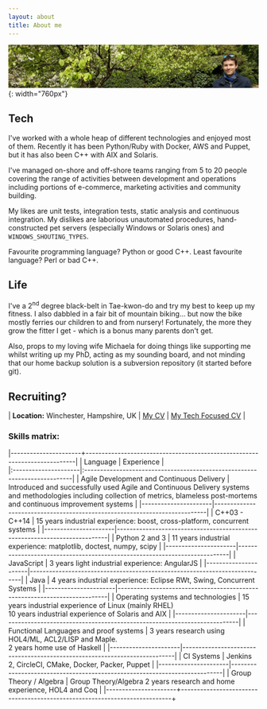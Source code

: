 ```yaml
---
layout: about
title: About me
---
```


![About](/assets/about.png){: width="760px"}

## Tech

I've worked with a whole heap of different technologies and enjoyed most of them. Recently it has been Python/Ruby with Docker, AWS and Puppet, but it has also been C++ with AIX and Solaris.

I've managed on-shore and off-shore teams ranging from 5 to 20 people covering the range of activities between development and operations including portions of e-commerce, marketing activities and community building.

My likes are unit tests, integration tests, static analysis and continuous integration.
My dislikes are laborious unautomated procedures, hand-constructed pet servers (especially Windows or Solaris ones) and `WINDOWS_SHOUTING_TYPES`.

Favourite programming language? Python or good C++. Least favourite language? Perl or bad C++.

## Life

I've a 2<sup>nd</sup> degree black-belt in Tae-kwon-do and try my best to keep up my fitness. I also dabbled in a fair bit of mountain biking... but now the bike mostly ferries our children to and from nursery! Fortunately, the more they grow the fitter I get - which is a bonus many parents don't get.

Also, props to my loving wife Michaela for doing things like supporting me whilst writing up my PhD, acting as my sounding board, and not minding that our home backup solution is a subversion repository (it started before git).

## Recruiting?

| **Location:** Winchester, Hampshire, UK | [My CV](/assets/cv.pdf) | [My Tech Focused CV](/assets/cv_tech.pdf) |

### Skills matrix:

|----------------------+---------------------------------------------------------------------------|
| Language             | Experience                                                                |  
|:---------------------|:--------------------------------------------------------------------------|
| Agile Development and Continuous Delivery | Introduced and successfully used Agile and Continuous Delivery systems and methodologies including collection of metrics, blameless post-mortems and continuous improvement systems |
|----------------------|---------------------------------------------------------------------------|
| C++03 - C++14        | 15 years industrial experience: boost, cross-platform, concurrent systems |
|----------------------|---------------------------------------------------------------------------|
| Python 2 and 3       | 11 years industrial experience: matplotlib, doctest, numpy, scipy         |
|----------------------|---------------------------------------------------------------------------|
| JavaScript           | 3 years light industrial experience: AngularJS                            |
|----------------------|---------------------------------------------------------------------------|
| Java                 | 4 years industrial experience: Eclipse RWt, Swing, Concurrent Systems     |
|----------------------|---------------------------------------------------------------------------|
| Operating systems and technologies     | 15 years industrial experience of Linux (mainly RHEL) <br/> 10 years industrial experience of Solaris and AIX |
|----------------------|---------------------------------------------------------------------------|
| Functional Languages and proof systems | 3 years research using HOL4/ML, ACL2/LISP and Maple.<br/>2 years home use of Haskell |
|----------------------|---------------------------------------------------------------------------|
| CI Systems           | Jenkins 2, CircleCI, CMake, Docker, Packer, Puppet                        |
|----------------------|---------------------------------------------------------------------------|
| Group Theory / Algebra | Group Theory/Algebra 2 years research and home experience, HOL4 and Coq |
|----------------------+---------------------------------------------------------------------------+


